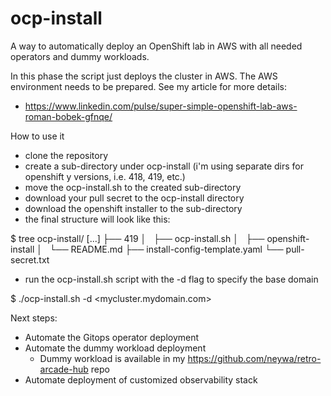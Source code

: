 # ocp-install
A way to automatically deploy an OpenShift lab in AWS with all needed operators and dummy workloads.

In this phase the script just deploys the cluster in AWS. The AWS environment needs to be prepared. See my article for more details:
- https://www.linkedin.com/pulse/super-simple-openshift-lab-aws-roman-bobek-gfnqe/

How to use it
- clone the repository
- create a sub-directory under ocp-install (i'm using separate dirs for openshift y versions, i.e. 418, 419, etc.)
- move the ocp-install.sh to the created sub-directory
- download your pull secret to the ocp-install directory
- download the openshift installer to the sub-directory
- the final structure will look like this:

$ tree ocp-install/
[...]
├── 419
│   ├── ocp-install.sh
│   ├── openshift-install
│   └── README.md
├── install-config-template.yaml
└── pull-secret.txt

- run the ocp-install.sh script with the -d flag to specify the base domain

$ ./ocp-install.sh -d <mycluster.mydomain.com>

Next steps:
- Automate the Gitops operator deployment
- Automate the dummy workload deployment
    - Dummy workload is available in my https://github.com/neywa/retro-arcade-hub repo
- Automate deployment of customized observability stack
